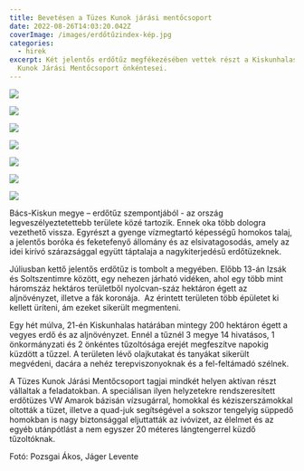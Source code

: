 ```yaml
---
title: Bevetésen a Tüzes Kunok járási mentőcsoport
date: 2022-08-26T14:03:20.042Z
coverImage: /images/erdőtűzindex-kép.jpg
categories:
  - hirek
excerpt: Két jelentős erdőtűz megfékezésében vettek részt a Kiskunhalasi Tüzes
  Kunok Járási Mentőcsoport önkéntesei.
---
```

![](/images/erdőtűz1.jpg)

![](/images/erdőtűz2.jpg)

![](/images/erdőtűz3.jpg)

![](/images/erdőtűz4.jpg)

![](/images/erdőtűz5.jpg)

![](/images/erdőtűz6.jpg)

![](/images/erdőtűz7.jpg)

Bács-Kiskun megye – erdőtűz szempontjából - az ország legveszélyeztetettebb területe közé tartozik. Ennek oka több dologra vezethető vissza. Egyrészt a gyenge vízmegtartó képességű homokos talaj, a jelentős boróka és feketefenyő állomány és az elsivatagosodás, amely az idei kirívó szárazsággal együtt táptalaja a nagykiterjedésű erdőtüzeknek.

Júliusban kettő jelentős erdőtűz is tombolt a megyében. Előbb 13-án Izsák és Soltszentimre között, egy nehezen járható vidéken, ahol egy több mint háromszáz hektáros területből nyolcvan-száz hektáron égett az aljnövényzet, illetve a fák koronája.  Az érintett területen több épületet ki kellett üríteni, ám ezeket sikerült megmenteni.

Egy hét múlva, 21-én Kiskunhalas határában mintegy 200 hektáron égett a vegyes erdő és az aljnövényzet. Ennél a tűznél 3 megye 14 hivatásos, 1 önkormányzati és 2 önkéntes tűzoltósága erejét megfeszítve napokig küzdött a tűzzel. A területen lévő olajkutakat és tanyákat sikerült megvédeni, dacára a nehéz terepviszonyoknak és a fel-feltámadó szélnek.

A Tüzes Kunok Járási Mentőcsoport tagjai mindkét helyen aktívan részt vállaltak a feladatokban. A speciálisan ilyen helyzetekre rendszeresített erdőtüzes VW Amarok bázisán vízsugárral, homokkal és kéziszerszámokkal oltották a tüzet, illetve a quad-juk segítségével a sokszor tengelyig süppedő homokban is nagy biztonsággal eljuttatták az ivóvizet, az élelmet és az egyéb utánpótlást a nem egyszer 20 méteres lángtengerrel küzdő tűzoltóknak.

Fotó: Pozsgai Ákos, Jáger Levente